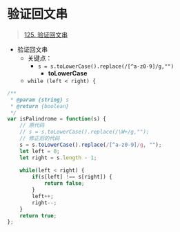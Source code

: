 
# 验证回文串


> [125. 验证回文串](https://leetcode.cn/problems/valid-palindrome/)


- 验证回文串
	- 关键点：
		- `s = s.toLowerCase().replace(/[^a-z0-9]/g,"")`
			- **toLowerCase**
	- `while (left < right) {`


```javascript hl:6,8
/**
 * @param {string} s
 * @return {boolean}
 */
var isPalindrome = function(s) {
    // 原代码
    // s = s.toLowerCase().replace(/\W+/g,"");
    // 修正后的代码
    s = s.toLowerCase().replace(/[^a-z0-9]/g, "");
    let left = 0;
    let right = s.length - 1;
    
    while(left < right) {
        if(s[left] !== s[right]) {
            return false;
        }
        left++;
        right--;
    }
    return true;
};
```
